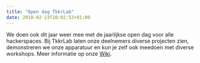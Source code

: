 ```yaml
---
title: "Open dag TkkrLab"
date: 2018-02-23T10:02:53+01:00
---
```

We doen ook dit jaar weer mee met de jaarlijkse open dag voor alle hackerspaces. Bij TkkrLab laten onze deelnemers diverse projecten zien, demonstreren we onze apparatuur en kun je zelf ook meedoen met diverse workshops. Meer informatie op onze [Wiki](https://tkkrlab.nl/wiki/Open_Dag_2018).
